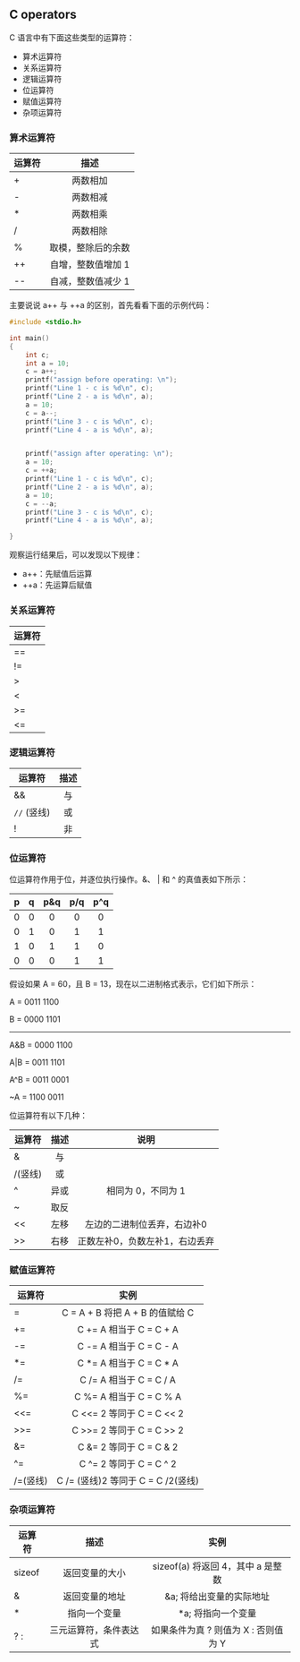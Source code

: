 ## C operators

C 语言中有下面这些类型的运算符：
+ 算术运算符
+ 关系运算符
+ 逻辑运算符
+ 位运算符
+ 赋值运算符
+ 杂项运算符


### 算术运算符

| 运算符            | 描述       | 
| -------    |:-------------:| 
| +    | 两数相加       | 
| -   | 两数相减         |
| *    | 两数相乘        | 
| /    | 两数相除       | 
| %    |  取模，整除后的余数            |
| ++   |  自增，整数值增加 1       |
| --   |  自减，整数值减少 1           |

主要说说 a++ 与 ++a 的区别，首先看看下面的示例代码：
```c
#include <stdio.h>

int main()
{
    int c;
    int a = 10;
    c = a++;
    printf("assign before operating: \n");
    printf("Line 1 - c is %d\n", c);
    printf("Line 2 - a is %d\n", a);
    a = 10;
    c = a--;
    printf("Line 3 - c is %d\n", c);
    printf("Line 4 - a is %d\n", a);    


    printf("assign after operating: \n");
    a = 10;
    c = ++a;
    printf("Line 1 - c is %d\n", c);
    printf("Line 2 - a is %d\n", a);
    a = 10;
    c = --a;
    printf("Line 3 - c is %d\n", c);
    printf("Line 4 - a is %d\n", a);  

}
```
观察运行结果后，可以发现以下规律：

+ a++：先赋值后运算
+ ++a：先运算后赋值

### 关系运算符

| 运算符            |
| -------    |
| ==    | 
| !=  | 
| >   |
| <    | 
| >=    | 
| <=   | 


### 逻辑运算符

| 运算符            | 描述|
| -------    |:-----------------------:| 
| &&    | 与|
| `//`  (竖线)| 或|
| !  | 非|


### 位运算符

位运算符作用于位，并逐位执行操作。&、 | 和 ^ 的真值表如下所示：

| p  | q | p&q| p/q |p^q|
| -------    |:-------------:| :----------------------:|:----------------------:|:-----------------------:|
| 0    | 0      | 0|0|0|
| 0   | 1         |0|1|1|
| 1    | 0        |1|1|0|
| 0    | 0       |0|1|1|


假设如果 A = 60，且 B = 13，现在以二进制格式表示，它们如下所示：

A = 0011 1100

B = 0000 1101

-----------------

A&B = 0000 1100

A|B = 0011 1101

A^B = 0011 0001

~A  = 1100 0011

位运算符有以下几种：

| 运算符            | 描述|说明|
| -------    |:-----------------------:| :-----------------------:| 
| &  | 与|
| /(竖线) | 或|
| ^  | 异或| 相同为 0，不同为 1
| ~ | 取反|
|<<| 左移|左边的二进制位丢弃，右边补0
|>>| 右移|正数左补0，负数左补1，右边丢弃


### 赋值运算符

| 运算符            | 实例|  
| -------    |:-----------------------:| 
| =  | C = A + B 将把 A + B 的值赋给 C|
| += | C += A 相当于 C = C + A|
| -=  | C -= A 相当于 C = C - A| 
| *= | C *= A 相当于 C = C * A|
|/=| C /= A 相当于 C = C / A|
|%=| C %= A 相当于 C = C % A|
|<<= |	C <<= 2 等同于 C = C << 2|
|>>= |C >>= 2 等同于 C = C >> 2|
|&=|C &= 2 等同于 C = C & 2|
|^=|	C ^= 2 等同于 C = C ^ 2 |
|/=(竖线)|C /= (竖线)2 等同于 C = C /2(竖线)|

### 杂项运算符
| 运算符            | 描述|实例|
| -------    |:-----------------------:| :-----------------------:| 
| sizeof  | 返回变量的大小|sizeof(a) 将返回 4，其中 a 是整数
| &  | 返回变量的地址|	&a; 将给出变量的实际地址
| *  | 	指向一个变量| 	*a; 将指向一个变量
| ? :| 	三元运算符，条件表达式|	如果条件为真 ? 则值为 X : 否则值为 Y
